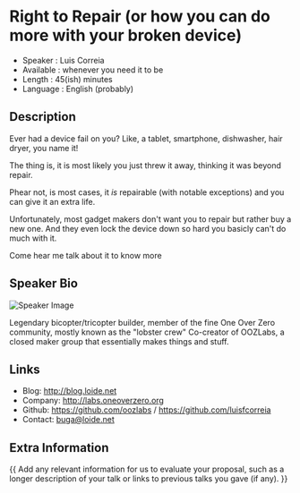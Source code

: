 
Right to Repair (or how you can do more with your broken device)
=========================

* Speaker   : Luis Correia
* Available : whenever you need it to be
* Length    : 45(ish) minutes
* Language  : English (probably)

Description
-----------

Ever had a device fail on you? Like, a tablet, smartphone, dishwasher, hair dryer, you name it!

The thing is, it is most likely you just threw it away, thinking it was beyond repair.

Phear not, is most cases, it *is* repairable (with notable exceptions) and you can give it an extra life.

Unfortunately, most gadget makers don't want you to repair but rather buy a new one. And they even lock the device down so hard you basicly can't do much with it. 

Come hear me talk about it to know more

Speaker Bio
-----------

![Speaker Image](https://avatars3.githubusercontent.com/u/191885?v=3&s=400)

Legendary bicopter/tricopter builder, member of the fine One Over Zero community, mostly known as the "lobster crew"
Co-creator of OOZLabs, a closed maker group that essentially makes things and stuff.

Links
-----

* Blog: http://blog.loide.net
* Company: http://labs.oneoverzero.org
* Github: https://github.com/oozlabs / https://github.com/luisfcorreia
* Contact: buga@loide.net

Extra Information
-----------------

{{ Add any relevant information for us to evaluate your proposal, such as a longer description of your talk or links to previous talks you gave (if any). }}
